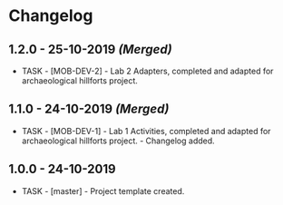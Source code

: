 # Changelog

## 1.2.0 - 25-10-2019 ***(Merged)***
  - TASK - [MOB-DEV-2]  - Lab 2 Adapters, completed and adapted for archaeological hillforts project.


## 1.1.0 - 24-10-2019 ***(Merged)***
  - TASK - [MOB-DEV-1]  - Lab 1 Activities, completed and adapted for archaeological hillforts project.
                        - Changelog added.

## 1.0.0 - 24-10-2019
  - TASK - [master] -  Project template created.